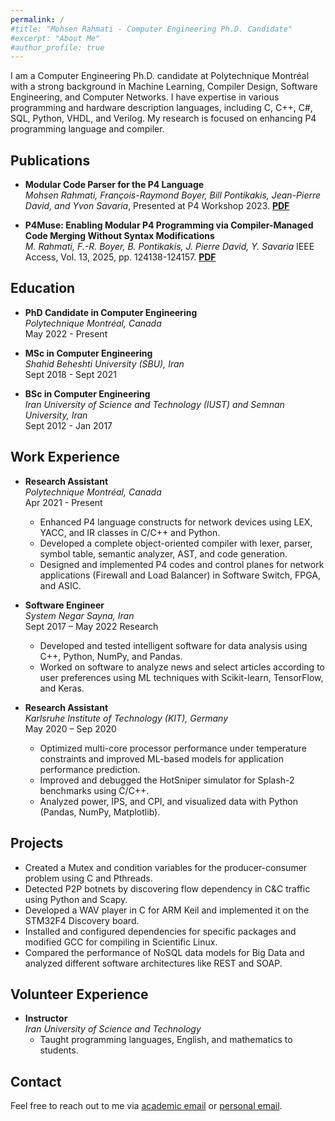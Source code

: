 ```yaml
---
permalink: /
#title: "Mohsen Rahmati - Computer Engineering Ph.D. Candidate"
#excerpt: "About Me"
#author_profile: true
---
```

<!-- # About Me -->
<!-- <div style="text-align: justify;"> -->
I am a Computer Engineering Ph.D. candidate at Polytechnique Montréal with a strong background in Machine Learning, Compiler Design, Software Engineering, and Computer Networks. I have expertise in various programming and hardware description languages, including C, C++, C#, SQL, Python, VHDL, and Verilog. My research is focused on enhancing P4 programming language and compiler.
<!-- </div> -->

## Publications

- **Modular Code Parser for the P4 Language**  
  *Mohsen Rahmati, François-Raymond Boyer, Bill Pontikakis, Jean-Pierre David, and Yvon Savaria*, Presented at P4 Workshop 2023. [**PDF**](assets/papers/p4workshop2023-paper30_Mohsen.pdf)

- **P4Muse: Enabling Modular P4 Programming via Compiler-Managed Code Merging Without Syntax Modifications**  
  *M. Rahmati, F.-R. Boyer, B. Pontikakis, J. Pierre David, Y. Savaria* IEEE Access, Vol. 13, 2025, pp. 124138-124157. [**PDF**](https://ieeexplore.ieee.org/document/11080440)

## Education
- **PhD Candidate in Computer Engineering**  
  *Polytechnique Montréal, Canada*  
  May 2022 - Present

- **MSc in Computer Engineering**  
  *Shahid Beheshti University (SBU), Iran*  
  Sept 2018 - Sept 2021

- **BSc in Computer Engineering**  
  *Iran University of Science and Technology (IUST) and Semnan University, Iran*  
  Sept 2012 - Jan 2017

## Work Experience
- **Research Assistant**  
  *Polytechnique Montréal, Canada*  
  Apr 2021 - Present  
  - Enhanced P4 language constructs for network devices using LEX, YACC, and IR classes in C/C++ and Python.
  - Developed a complete object-oriented compiler with lexer, parser, symbol table, semantic analyzer, AST, and code generation.
  - Designed and implemented P4 codes and control planes for network applications (Firewall and Load Balancer) in Software Switch, FPGA, and ASIC.

- **Software Engineer**  
  *System Negar Sayna, Iran*  
  Sept 2017 – May 2022  Research
  - Developed and tested intelligent software for data analysis using C++, Python, NumPy, and Pandas.
  - Worked on software to analyze news and select articles according to user preferences using ML techniques with Scikit-learn, TensorFlow, and Keras.

- **Research Assistant**  
  *Karlsruhe Institute of Technology (KIT), Germany*  
  May 2020 – Sep 2020  
  - Optimized multi-core processor performance under temperature constraints and improved ML-based models for application performance prediction.
  - Improved and debugged the HotSniper simulator for Splash-2 benchmarks using C/C++.
  - Analyzed power, IPS, and CPI, and visualized data with Python (Pandas, NumPy, Matplotlib).

## Projects
- Created a Mutex and condition variables for the producer-consumer problem using C and Pthreads.
- Detected P2P botnets by discovering flow dependency in C&C traffic using Python and Scapy.
- Developed a WAV player in C for ARM Keil and implemented it on the STM32F4 Discovery board.
- Installed and configured dependencies for specific packages and modified GCC for compiling in Scientific Linux.
- Compared the performance of NoSQL data models for Big Data and analyzed different software architectures like REST and SOAP.

## Volunteer Experience
- **Instructor**  
  *Iran University of Science and Technology*  
  - Taught programming languages, English, and mathematics to students.

## Contact
Feel free to reach out to me via [academic email](mailto:mohsen.rahmati@polymtl.ca) or [personal email](mailto:mahxen@gmail.com).
